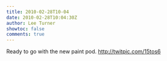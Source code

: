 ```yaml
---
title: 2010-02-28T10-04
date: 2010-02-28T10:04:30Z
author: Lee Turner
showtoc: false
comments: true
---
```


Ready to go with the new paint pod.  http://twitpic.com/15tos6


